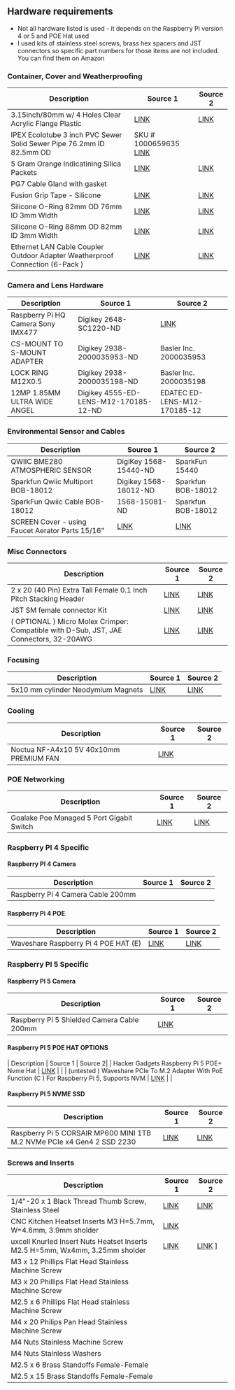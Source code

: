 ## Hardware requirements
* Not all hardware listed is used - it depends on the Raspberry Pi version 4 or 5 and POE Hat used
* I used kits of stainless steel screws, brass hex spacers and JST connectors so specific part numbers for those items are not included. You can find them on Amazon

### Container, Cover and Weatherproofing
| Description | Source 1 | Source 2|
|---------|----------|--------------------|
| 3.15inch/80mm w/ 4 Holes Clear Acrylic Flange Plastic | [LINK]( https://www.amazon.ca/dp/B07L6FBMXF ) | [LINK]( https://www.amazon.com/dp/B07L6FBMXF ) |
| IPEX Ecolotube 3 inch PVC Sewer Solid Sewer Pipe 76.2mm ID 82.5mm OD | SKU # 1000659635  [LINK]( https://www.homedepot.ca/product/ipex-ecolotube-3-inch-x-10-feet-pvc-sewer-solid-sewer-pipe/1000659635 ) | |
| 5 Gram Orange Indicatining Silica Packets | [LINK]( https://www.amazon.ca/dp/B07FSZVZFV ) | [ LINK]( https://www.amazon.ca/dp/B07FSZVZFV ) |
| PG7 Cable Gland  with gasket | | |
| Fusion Grip Tape - Silicone | [LINK]( https://www.amazon.ca/dp/B072QYQN7B ) | [LINK]( https://www.amazon.ca/dp/B072QYQN7B ) |
| Silicone O-Ring 82mm OD 76mm ID 3mm Width | [LINK]( https://www.amazon.ca/dp/B0DHRV93PH ) | [LINK]( https://www.amazon.com/dp/B0DHRV93PH ) |
| Silicone O-Ring 88mm OD 82mm ID 3mm Width | [LINK]( https://www.amazon.ca/dp/B0DHRRVRNT ) | [LINK]( https://www.amazon.ca/dp/B0DHRRVRNT) |
| Ethernet LAN Cable Coupler Outdoor Adapter Weatherproof Connection (6-Pack ) | [LINK]( https://www.amazon.ca/dp/B08GPB8M6B ) | [LINK]( https://www.amazon.com/dp/B08GPB8M6B ) |

### Camera and Lens Hardware
| Description | Source 1 | Source 2|
|---------|----------|--------------------|
| Raspberry Pi HQ Camera Sony IMX477 | Digikey  2648-SC1220-ND | [LINK]( https://www.raspberrypi.com/products/raspberry-pi-high-quality-camera/ ) | 
| CS-MOUNT TO S-MOUNT ADAPTER | Digikey 2938-2000035953-ND | Basler Inc.  2000035953 |
| LOCK RING M12X0.5| Digikey 2938-2000035198-ND | Basler Inc. 2000035198 |
| 12MP 1.85MM ULTRA WIDE ANGEL | Digikey 4555-ED-LENS-M12-170185-12-ND | EDATEC ED-LENS-M12-170185-12 |

### Environmental Sensor and Cables
| Description | Source 1 | Source 2|
|---------|----------|--------------------|
| QWIIC BME280 ATMOSPHERIC SENSOR | DigiKey 1568-15440-ND | SparkFun 15440 |
| Sparkfun Qwiic Multiport BOB-18012 | Digikey 1568-18012-ND | Sparkfun BOB-18012 | 
| SparkFun Qwiic Cable BOB-18012 | 1568-15081-ND | Sparkfun BOB-18012 | 
| SCREEN Cover - using Faucet Aerator Parts 15/16" | [LINK]( https://www.amazon.ca/dp/B08XNRCDV6 ) | [LINK]( https://www.amazon.com/dp/B08XNRCDV6 ) |

### Misc Connectors
| Description | Source 1 | Source 2|
|---------|----------|--------------------|
| 2 x 20 (40 Pin) Extra Tall Female 0.1 Inch Pitch Stacking Header | [LINK]( https://www.amazon.ca/Female-Stacking-Header-Compatible-Raspberry/dp/B084Q4W1PW ) | [LINK]( https://www.amazon.com/Female-Stacking-Header-Compatible-Raspberry/dp/B084Q4W1PW ) |
| JST SM female connector Kit | [LINK]( https://www.amazon.ca/dp/B07BGV7H7V ) | [LINK]( https://www.amazon.com/dp/B07BGV7H7V ) |
| ( OPTIONAL ) Micro Molex Crimper: Compatible with D-Sub, JST, JAE Connectors, 32-20AWG | [LINK]( https://www.amazon.ca/dp/B082X45D7T ) | [LINK]( https://www.amazon.ca/dp/B082X45D7T ) |

### Focusing
| Description | Source 1 | Source 2|
|---------|----------|--------------------|
| 5x10 mm cylinder Neodymium Magnets | [LINK]( https://www.amazon.ca/dp/B0DQKTHBCN ) | [LINK]( https://www.amazon.com/dp/B0DQKTHBCN ) |

### Cooling
| Description | Source 1 | Source 2|
|---------|----------|--------------------|
| Noctua NF-A4x10 5V 40x10mm PREMIUM FAN | [LINK]( https://noctua.at/en/products/fan/nf-a4x10-5v ) | |

### POE Networking
| Description | Source 1 | Source 2|
|---------|----------|--------------------|
| Goalake Poe Managed 5 Port Gigabit Switch | [LINK]( https://www.amazon.ca/dp/B0D2X4M1R7 ) | [LINK]( https://www.amazon.com/dp/B0D2X4M1R7 ) |

### Raspberry PI 4 Specific

#### Raspberry PI 4 Camera
| Description | Source 1 | Source 2|
|---------|----------|--------------------|
| Raspberry Pi 4 Camera Cable 200mm | | |

#### Raspberry Pi 4 POE
| Description | Source 1 | Source 2|
|---------|----------|--------------------|
| Waveshare Raspberry Pi 4 POE HAT (E) | [LINK]( https://www.amazon.ca/dp/B0BKK6FXRJ ) | [LINK]( https://www.amazon.com/dp/B0BKK6FXRJ ) |

### Raspberry PI 5 Specific

#### Raspberry PI 5 Camera 
| Description | Source 1 | Source 2|
|---------|----------|--------------------|
| Raspberry Pi 5 Shielded Camera Cable 200mm | [LINK]( https://www.raspberrypi.com/products/camera-cable/ ) | |

#### Raspberry PI 5 POE HAT OPTIONS
| Description | Source 1 | Source 2|
| Hacker Gadgets Raspberry Pi 5 POE+ Nvme Hat | [LINK]( https://hackergadgets.com/products/nvme-and-poe-hat-for-raspberry-pi-5 ) | |
| (untested ) Waveshare PCIe To M.2 Adapter With PoE Function (C ) For Raspberry Pi 5, Supports NVM | [LINK]( https://www.waveshare.com/poe-m.2-hat-plus-c.htm ) | |

#### Raspberry PI 5 NVME SSD
| Description | Source 1 | Source 2|
|---------|----------|--------------------|
| Raspberry Pi 5 CORSAIR MP600 MINI 1TB M.2 NVMe PCIe x4 Gen4 2 SSD 2230 | [LINK]( https://www.amazon.ca/dp/B0D9MJCFNK ) | [LINK]( https://www.amazon.com/dp/B0D9MJCFNK ) |


### Screws and Inserts

| Description | Source 1 | Source 2|
|---------|----------|--------------------|
| 1/4"-20 x 1 Black Thread Thumb Screw, Stainless Steel | [LINK]( https://www.amazon.ca/dp/B0DC5Y3KLQ ) | [LINK]( https://www.amazon.com/dp/B0DC5Y3KLQ ) |
| CNC Kitchen Heatset Inserts M3 H=5.7mm, W=4.6mm, 3.9mm sholder | [LINK]( https://cnckitchen.store/products/heat-set-insert-m3-x-5-7-100-pieces ) | |
| uxcell Knurled Insert Nuts Heatset Inserts M2.5 H=5mm, Wx4mm, 3.25mm sholder | [LINK]( https://www.amazon.ca/dp/B0CTCS2HLT ) | [LINK]( https://www.amazon.ca/dp/B0CTCS2HLT ) ] |
| M3 x 12 Phillips Flat Head Stainless Machine Screw | | |
| M3 x 20 Phillips Flat Head Stainless Machine Screw | | |
| M2.5 x 6 Phillips Flat Head stainless Machine Screw | | |
| M4 x 20 Philips Pan Head Stainless Machine Screw | | |
| M4 Nuts Stainless Machine Screw | | |
| M4 Nuts Stainless Washers | | |
| M2.5 x 6 Brass Standoffs Female-Female | | |
| M2.5 x 15 Brass Standoffs Female-Female | | |
